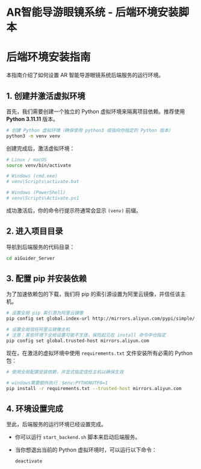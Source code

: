 # AR智能导游眼镜系统 - 后端环境安装脚本

# 后端环境安装指南

本指南介绍了如何设置 AR 智能导游眼镜系统后端服务的运行环境。

## 1. 创建并激活虚拟环境

首先，我们需要创建一个独立的 Python 虚拟环境来隔离项目依赖。推荐使用 **Python 3.11.11** 版本。

```bash
# 创建 Python 虚拟环境（确保使用 python3 或指向你指定的 Python 版本）
python3 -m venv venv
```

创建完成后，激活虚拟环境：

```bash
# Linux / macOS
source venv/bin/activate

# Windows (cmd.exe)
# venv\Scripts\activate.bat

# Windows (PowerShell)
# venv\Scripts\Activate.ps1
```

成功激活后，你的命令行提示符通常会显示 `(venv)` 前缀。

## 2. 进入项目目录

导航到后端服务的代码目录：

```bash
cd aiGuider_Server
```

## 3. 配置 pip 并安装依赖

为了加速依赖包的下载，我们将 pip 的索引源设置为阿里云镜像，并信任该主机。

```bash
# 设置全局 pip 索引源为阿里云镜像
pip config set global.index-url http://mirrors.aliyun.com/pypi/simple/

# 设置全局信任阿里云镜像主机
# 注意：某些环境下全局设置可能不生效，保险起见在 install 命令中也指定
pip config set global.trusted-host mirrors.aliyun.com
```

现在，在激活的虚拟环境中使用 `requirements.txt` 文件安装所有必需的 Python 包：

```bash
# 使用全局配置安装依赖，并显式指定信任主机以确保生效

# windows需要额外执行：$env:PYTHONUTF8=1
pip install -r requirements.txt --trusted-host mirrors.aliyun.com
```

## 4. 环境设置完成

至此，后端服务的运行环境已经设置完成。

*   你可以运行 `start_backend.sh` 脚本来启动后端服务。
*   当你想退出当前的 Python 虚拟环境时，可以运行以下命令：

    ```bash
    deactivate
    ```
